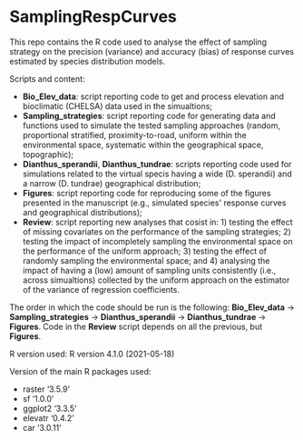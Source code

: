 # SamplingRespCurves
This repo contains the R code used to analyse the effect of sampling strategy on the precision (variance) and accuracy (bias) of response curves estimated by species distribution models.

Scripts and content:
- **Bio_Elev_data**: script reporting code to get and process elevation and bioclimatic (CHELSA) data used in the simualtions;
- **Sampling_strategies**: script reporting code for generating data and functions used to simulate the tested sampling approaches (random, proportional stratified, proximity-to-road, uniform within the environmental space, systematic within the geographical space, topographic);
- **Dianthus_sperandii**, **Dianthus_tundrae**: scripts reporting code used for simulations related to the virtual specis having a wide (D. sperandii) and a narrow (D. tundrae) geographical distribution;
- **Figures**: script reporting code for reproducing some of the figures presented in the manuscript (e.g., simulated species' response curves and geographical distributions);
- **Review**: script reporting new analyses that cosist in: 1) testing the effect of missing covariates on the performance of the sampling strategies; 2) testing the impact of incompletely sampling the environmental space on the performance of the uniform approach; 3) testing the effect of randomly sampling the environmental space; and 4) analysing the impact of having a (low) amount of sampling units consistently (i.e., across simualtions) collected by the uniform approach on the estimator of the variance of regression coefficients.

The order in which the code should be run is the following: **Bio_Elev_data** -> **Sampling_strategies** -> **Dianthus_sperandii** -> **Dianthus_tundrae** -> **Figures**. Code in the **Review** script depends on all the previous, but **Figures**.

R version used: R version 4.1.0 (2021-05-18)

Version of the main R packages used:
- raster ‘3.5.9’
- sf ‘1.0.0’
- ggplot2 ‘3.3.5’
- elevatr ‘0.4.2’
- car ‘3.0.11’

